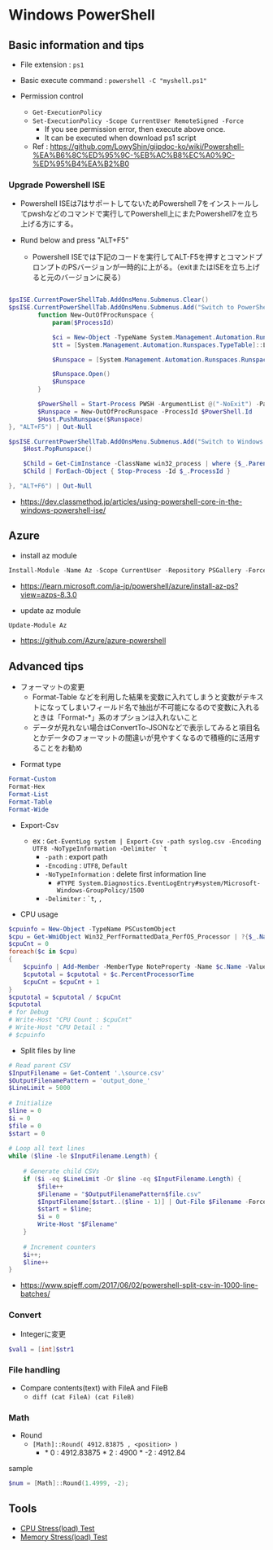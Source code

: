 # Windows PowerShell


## Basic information and tips

* File extension : `ps1`

* Basic execute command : `powershell -C "myshell.ps1"`

* Permission control
  * `Get-ExecutionPolicy`
  * `Set-ExecutionPolicy -Scope CurrentUser RemoteSigned -Force`
    * If you see permission error, then execute above once.
    * It can be executed when download ps1 script
  * Ref : https://github.com/LowyShin/giipdoc-ko/wiki/Powershell-%EA%B6%8C%ED%95%9C-%EB%AC%B8%EC%A0%9C-%ED%95%B4%EA%B2%B0

### Upgrade Powershell ISE
- Powershell ISEは7はサポートしてないためPowershell 7をインストールしてpwshなどのコマンドで実行してPowershell上にまたPowershell7を立ち上げる方にする。

- Rund below and press "ALT+F5"
    - Powershell ISEでは下記のコードを実行してALT-F5を押すとコマンドプロンプトのPSバージョンが一時的に上がる。（exitまたはISEを立ち上げると元のバージョンに戻る）
```ps1

$psISE.CurrentPowerShellTab.AddOnsMenu.Submenus.Clear()
$psISE.CurrentPowerShellTab.AddOnsMenu.Submenus.Add("Switch to PowerShell 7", { 
        function New-OutOfProcRunspace {
            param($ProcessId)

            $ci = New-Object -TypeName System.Management.Automation.Runspaces.NamedPipeConnectionInfo -ArgumentList @($ProcessId)
            $tt = [System.Management.Automation.Runspaces.TypeTable]::LoadDefaultTypeFiles()

            $Runspace = [System.Management.Automation.Runspaces.RunspaceFactory]::CreateRunspace($ci, $Host, $tt)

            $Runspace.Open()
            $Runspace
        }

        $PowerShell = Start-Process PWSH -ArgumentList @("-NoExit") -PassThru -WindowStyle Hidden
        $Runspace = New-OutOfProcRunspace -ProcessId $PowerShell.Id
        $Host.PushRunspace($Runspace)
}, "ALT+F5") | Out-Null

$psISE.CurrentPowerShellTab.AddOnsMenu.Submenus.Add("Switch to Windows PowerShell", { 
    $Host.PopRunspace()

    $Child = Get-CimInstance -ClassName win32_process | where {$_.ParentProcessId -eq $Pid}
    $Child | ForEach-Object { Stop-Process -Id $_.ProcessId }

}, "ALT+F6") | Out-Null
```
- https://dev.classmethod.jp/articles/using-powershell-core-in-the-windows-powershell-ise/

## Azure

- install az module
```ps1
Install-Module -Name Az -Scope CurrentUser -Repository PSGallery -Force
```
- https://learn.microsoft.com/ja-jp/powershell/azure/install-az-ps?view=azps-8.3.0


- update az module
```ps1
Update-Module Az
```
- https://github.com/Azure/azure-powershell

## Advanced tips

* フォーマットの変更
    * Format-Table などを利用した結果を変数に入れてしまうと変数がテキストになってしまいフィールド名で抽出が不可能になるので変数に入れるときは「Format-*」系のオプションは入れないこと
    * データが見れない場合はConvertTo-JSONなどで表示してみると項目名とかデータのフォーマットの間違いが見やすくなるので積極的に活用することをお勧め
- Format type
```ps1
Format-Custom
Format-Hex
Format-List
Format-Table
Format-Wide
```

* Export-Csv
  * ex :  ``Get-EventLog system | Export-Csv -path syslog.csv -Encoding UTF8 -NoTypeInformation -Delimiter `t ``
    * `-path` : export path
    * `-Encoding` : `UTF8`, `Default`
    * `-NoTypeInformation` : delete first information line
      * `#TYPE System.Diagnostics.EventLogEntry#system/Microsoft-Windows-GroupPolicy/1500`
    * `-Delimiter` : `` `t ``, `,`

* CPU usage
```ps1
$cpuinfo = New-Object -TypeName PSCustomObject
$cpu = Get-WmiObject Win32_PerfFormattedData_PerfOS_Processor | ?{$_.Name -match "^[0-9]+$"}
$cpuCnt = 0
foreach($c in $cpu)
{
    $cpuinfo | Add-Member -MemberType NoteProperty -Name $c.Name -Value $c.PercentProcessorTime
    $cputotal = $cputotal + $c.PercentProcessorTime
    $cpuCnt = $cpuCnt + 1
}
$cputotal = $cputotal / $cpuCnt
$cputotal
# for Debug
# Write-Host "CPU Count : $cpuCnt"
# Write-Host "CPU Detail : "
# $cpuinfo
```

* Split files by line
```ps1
# Read parent CSV
$InputFilename = Get-Content '.\source.csv'
$OutputFilenamePattern = 'output_done_'
$LineLimit = 5000
 
# Initialize
$line = 0
$i = 0
$file = 0
$start = 0
 
# Loop all text lines
while ($line -le $InputFilename.Length) {
 
    # Generate child CSVs
    if ($i -eq $LineLimit -Or $line -eq $InputFilename.Length) {
        $file++
        $Filename = "$OutputFilenamePattern$file.csv"
        $InputFilename[$start..($line - 1)] | Out-File $Filename -Force
        $start = $line;
        $i = 0
        Write-Host "$Filename"
    }
 
    # Increment counters
    $i++;
    $line++
}
```
  * https://www.spjeff.com/2017/06/02/powershell-split-csv-in-1000-line-batches/

### Convert

- Integerに変更
```ps1
$val1 = [int]$str1
```

### File handling

* Compare contents(text) with FileA and FileB
  * `diff (cat FileA) (cat FileB)`

### Math

* Round
  * `[Math]::Round( 4912.83875 , <position> )`
    * <position>
      * 0 : 4912.83875
      * 2 : 4900
      * -2 : 4912.84

sample
```ps1
$num = [Math]::Round(1.4999, -2);
```

## Tools

* [CPU Stress(load) Test](https://github.com/LowyShin/KnowledgeBase/blob/master/wiki/ps1/CPUStressTest.ps1)
* [Memory Stress(load) Test](https://github.com/LowyShin/KnowledgeBase/blob/master/wiki/ps1/MemoryStressTest.ps1)
